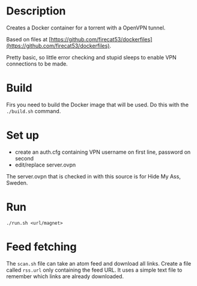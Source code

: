 # Description

Creates a Docker container for a torrent with a OpenVPN tunnel.

Based on files at [https://github.com/firecat53/dockerfiles](https://github.com/firecat53/dockerfiles).

Pretty basic, so little error checking and stupid sleeps to enable VPN connections to be made.

# Build

Firs you need to build the Docker image that will be used. Do this with the ```./build.sh``` command.

# Set up

* create an auth.cfg containing VPN username on first line, password on second
* edit/replace server.ovpn

The server.ovpn that is checked in with this source is for Hide My Ass, Sweden.

# Run

```./run.sh <url/magnet>```

# Feed fetching

The ```scan.sh``` file can take an atom feed and download all links. Create a file called ```rss.url``` only containing the feed URL. It uses a simple text file to remember which links are already downloaded.
